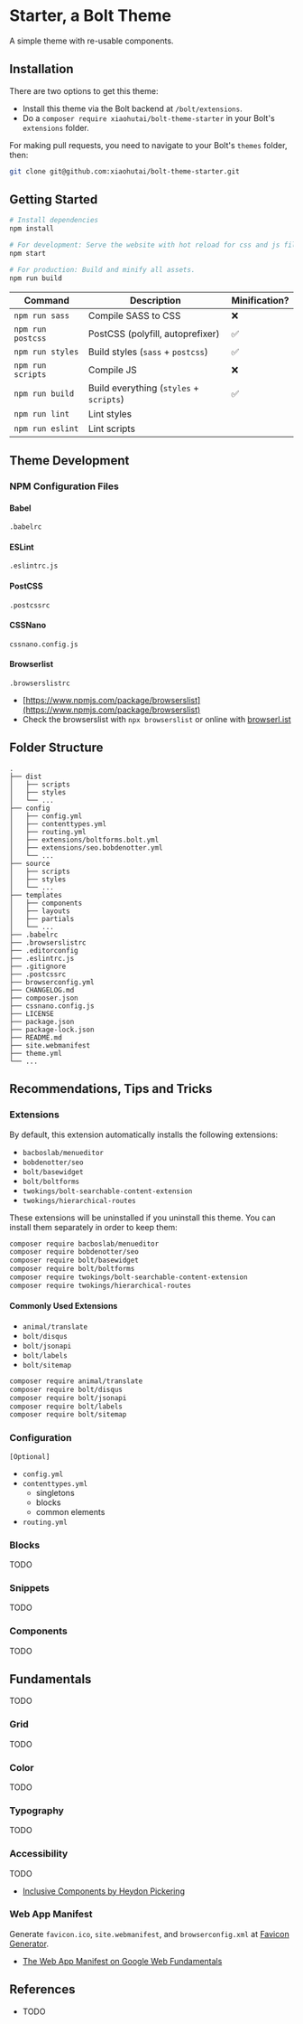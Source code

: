 # Starter, a Bolt Theme

A simple theme with re-usable components.


## Installation

There are two options to get this theme:

- Install this theme via the Bolt backend at `/bolt/extensions`.
- Do a `composer require xiaohutai/bolt-theme-starter` in your Bolt's `extensions` folder.

For making pull requests, you need to navigate to your Bolt's `themes` folder,
then:

```sh
git clone git@github.com:xiaohutai/bolt-theme-starter.git
```


## Getting Started

```sh
# Install dependencies
npm install

# For development: Serve the website with hot reload for css and js files.
npm start

# For production: Build and minify all assets.
npm run build
```

| Command                | Description                              | Minification? |
|------------------------|------------------------------------------|---------------|
| `npm run sass`         | Compile SASS to CSS                      | ❌           |
| `npm run postcss`      | PostCSS (polyfill, autoprefixer)         | ✅           |
| `npm run styles`       | Build styles (`sass` + `postcss`)        | ✅           |
| `npm run scripts`      | Compile JS                               | ❌           |
| `npm run build`        | Build everything (`styles` + `scripts`)  | ✅           |
| `npm run lint`         | Lint styles                              |               |
| `npm run eslint`       | Lint scripts                             |               |

## Theme Development

### NPM Configuration Files

#### Babel

```
.babelrc
```

#### ESLint

```
.eslintrc.js
```

####  PostCSS

```
.postcssrc
```

#### CSSNano

```
cssnano.config.js
```


####  Browserlist

```
.browserslistrc
```

- [https://www.npmjs.com/package/browserslist](https://www.npmjs.com/package/browserslist)
- Check the browserslist with `npx browserslist` or online with [browserl.ist](http://browserl.ist/)


## Folder Structure

```
.
├── dist
│   ├── scripts
│   ├── styles
│   └── ...
├── config
│   ├── config.yml
│   ├── contenttypes.yml
│   ├── routing.yml
│   ├── extensions/boltforms.bolt.yml
│   ├── extensions/seo.bobdenotter.yml
│   └── ...
├── source
│   ├── scripts
│   ├── styles
│   └── ...
├── templates
│   ├── components
│   ├── layouts
│   ├── partials
│   └── ...
├── .babelrc
├── .browserslistrc
├── .editorconfig
├── .eslintrc.js
├── .gitignore
├── .postcssrc
├── browserconfig.yml
├── CHANGELOG.md
├── composer.json
├── cssnano.config.js
├── LICENSE
├── package.json
├── package-lock.json
├── README.md
├── site.webmanifest
├── theme.yml
└── ...
```


## Recommendations, Tips and Tricks


### Extensions

By default, this extension automatically installs the following extensions:

- `bacboslab/menueditor`
- `bobdenotter/seo`
- `bolt/basewidget`
- `bolt/boltforms`
- `twokings/bolt-searchable-content-extension`
- `twokings/hierarchical-routes`

These extensions will be uninstalled if you uninstall this theme. You can install
them separately in order to keep them:

```sh
composer require bacboslab/menueditor
composer require bobdenotter/seo
composer require bolt/basewidget
composer require bolt/boltforms
composer require twokings/bolt-searchable-content-extension
composer require twokings/hierarchical-routes
```

#### Commonly Used Extensions

- `animal/translate`
- `bolt/disqus`
- `bolt/jsonapi`
- `bolt/labels`
- `bolt/sitemap`

```sh
composer require animal/translate
composer require bolt/disqus
composer require bolt/jsonapi
composer require bolt/labels
composer require bolt/sitemap
```

### Configuration

`[Optional]`

- `config.yml`
- `contenttypes.yml`
    - singletons
    - blocks
    - common elements
- `routing.yml`


### Blocks

TODO


### Snippets

TODO


### Components

TODO

## Fundamentals

TODO

### Grid

TODO

### Color

TODO

### Typography

TODO

### Accessibility

TODO

- [Inclusive Components by Heydon Pickering](https://inclusive-components.design/)


### Web App Manifest

Generate `favicon.ico`, `site.webmanifest`, and `browserconfig.xml` at [Favicon Generator](https://realfavicongenerator.net).

- [The Web App Manifest on Google Web Fundamentals](https://developers.google.com/web/fundamentals/web-app-manifest/)


## References

- TODO
